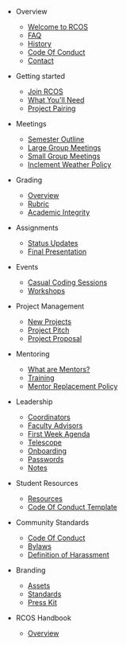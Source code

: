 - Overview

  - [Welcome to RCOS](README.md)
  - [FAQ](overview/faq.md)
  - [History](overview/history.md)
  - [Code Of Conduct](overview/code_of_conduct.md)
  <!-- * [Sponsors](overview/sponsors.md) -->
  - [Contact](overview/contact.md)

- Getting started

  - [Join RCOS](membership/join_rcos.md)
  - [What You'll Need](membership/requirements.md)
  - [Project Pairing](membership/project_pairing.md)

- Meetings

  - [Semester Outline](meetings/semester_outline.md)
  - [Large Group Meetings](meetings/large_group_meetings.md)
  - [Small Group Meetings](meetings/small_group_meetings.md)
  - [Inclement Weather Policy](meetings/inclement_weather.md)

- Grading

  - [Overview](grading/README.md)
  - [Rubric](grading/rubric.md)
  - [Academic Integrity](grading/academic_integrity.md)

- Assignments

  - [Status Updates](grading/status_updates)
  - [Final Presentation](grading/presentations)

- Events

  - [Casual Coding Sessions](events/casual_coding_sessions.md)
    <!-- - [Tech Talks](events/tech_talks.md) -->
    <!-- - [Code Jams](events/code_jams.md) -->
    <!-- - [Hackathons](events/hackathons.md) -->
  - [Workshops](events/workshops.md)
    <!-- - [Accepted Students Day](events/accepted_students_day.md) -->
    <!-- - [NRB](events/nrb.md) -->
    <!-- - [Hosting an Event](events/hosting.md) -->
    <!-- - Work Groups -->
    <!-- - [Overview](work_groups/README.md) -->
    <!-- - [Archival](work_groups/archival.md) -->
    <!-- - [Event Planning](work_groups/event_planning.md) -->
    <!-- - [Outreach](work_groups/outreach.md) -->
    <!-- - [Public Relations](work_groups/public_relations.md) -->
    <!-- - [Sponsorship](work_groups/sponsorship.md) -->
    <!-- - [Student Resources](work_groups/student_resources.md) -->

- Project Management

  - [New Projects](project_management/new_projects)
  - [Project Pitch](project_management/pitch)
  - [Project Proposal](grading/documentation?id=proposal)
  <!-- - [Managing a Project](#) -->

- Mentoring

  - [What are Mentors?](mentoring/README.md)
  - [Training](mentoring/training.md)
  - [Mentor Replacement Policy](mentoring/replacement.md)

- Leadership

  - [Coordinators](leadership/coordinators.md)
  - [Faculty Advisors](leadership/faculty.md)
  - [First Week Agenda](leadership/agenda.md)
  - [Telescope](leadership/telescope.md)
  - [Onboarding](leadership/onboarding.md)
  - [Passwords](leadership/passwords.md)
  - [Notes](leadership/notes.md)

- Student Resources
  <!-- * [Presentation Slides](resources/slides.md) TODO: return when we figure out slides -->

  - [Resources](resources/README.md)
  - [Code Of Conduct Template](community/code_of_conduct_template.md)

- Community Standards

  - [Code Of Conduct](community/CODE_OF_CONDUCT.md)
  - [Bylaws](community/bylaws.md)
  - [Definition of Harassment](community/harassment_guidelines.md)

- Branding

  - [Assets](resources/brand_assets.md)
  - [Standards](resources/brand_standards.md)
  - [Press Kit](resources/press_kit.md)

- RCOS Handbook
  - [Overview](handbook/README.md)
